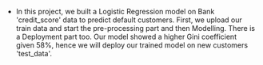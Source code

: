 - In this project, we built a Logistic Regression model on Bank 'credit_score' data to predict default customers. First, we upload our train data and start the pre-processing part and then Modelling. There is a Deployment part too. Our model showed a higher Gini coefficient given 58%, hence we will deploy our trained model on new customers 'test_data'.
